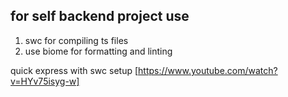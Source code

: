 ## for self backend project use

1. swc for compiling ts files
2. use biome for formatting and linting

quick express with swc setup
[https://www.youtube.com/watch?v=HYv75isyg-w]
